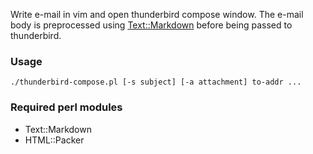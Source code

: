 Write e-mail in vim and open thunderbird compose window. The e-mail body is
preprocessed using
[Text::Markdown](http://search.cpan.org/~bobtfish/Text-Markdown-1.000031/lib/Text/Markdown.pm)
before being passed to thunderbird.

### Usage

	./thunderbird-compose.pl [-s subject] [-a attachment] to-addr ...

### Required perl modules

- Text::Markdown
- HTML::Packer
